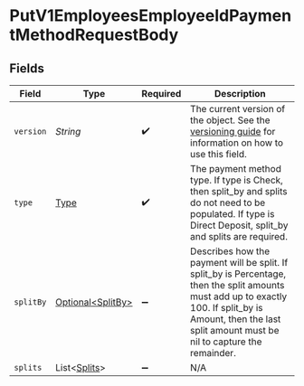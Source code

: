 # PutV1EmployeesEmployeeIdPaymentMethodRequestBody


## Fields

| Field                                                                                                                                                                                                          | Type                                                                                                                                                                                                           | Required                                                                                                                                                                                                       | Description                                                                                                                                                                                                    |
| -------------------------------------------------------------------------------------------------------------------------------------------------------------------------------------------------------------- | -------------------------------------------------------------------------------------------------------------------------------------------------------------------------------------------------------------- | -------------------------------------------------------------------------------------------------------------------------------------------------------------------------------------------------------------- | -------------------------------------------------------------------------------------------------------------------------------------------------------------------------------------------------------------- |
| `version`                                                                                                                                                                                                      | *String*                                                                                                                                                                                                       | :heavy_check_mark:                                                                                                                                                                                             | The current version of the object. See the [versioning guide](https://docs.gusto.com/embedded-payroll/docs/versioning#object-layer) for information on how to use this field.                                  |
| `type`                                                                                                                                                                                                         | [Type](../../models/operations/Type.md)                                                                                                                                                                        | :heavy_check_mark:                                                                                                                                                                                             | The payment method type. If type is Check, then split_by and splits do not need to be populated. If type is Direct Deposit, split_by and splits are required.                                                  |
| `splitBy`                                                                                                                                                                                                      | [Optional\<SplitBy>](../../models/operations/SplitBy.md)                                                                                                                                                       | :heavy_minus_sign:                                                                                                                                                                                             | Describes how the payment will be split. If split_by is Percentage, then the split amounts must add up to exactly 100. If split_by is Amount, then the last split amount must be nil to capture the remainder. |
| `splits`                                                                                                                                                                                                       | List\<[Splits](../../models/operations/Splits.md)>                                                                                                                                                             | :heavy_minus_sign:                                                                                                                                                                                             | N/A                                                                                                                                                                                                            |